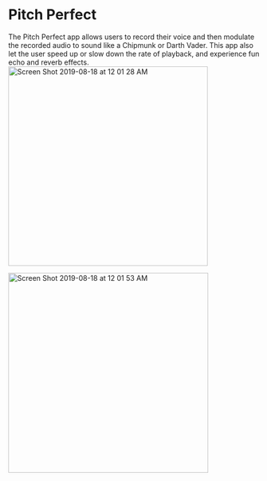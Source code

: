 # Pitch Perfect
The Pitch Perfect app allows users to record their voice and then modulate the recorded audio to sound like a Chipmunk or Darth Vader. This app also let the user speed up or slow down the rate of playback, and experience fun echo and reverb effects.
<img width="400" alt="Screen Shot 2019-08-18 at 12 01 28 AM" src="https://user-images.githubusercontent.com/46335329/63219975-2e4d3d80-c14c-11e9-809e-8ff3e3ee734d.png">

<img width="401" alt="Screen Shot 2019-08-18 at 12 01 53 AM" src="https://user-images.githubusercontent.com/46335329/63219982-5177ed00-c14c-11e9-9e09-0861bff94472.png">
